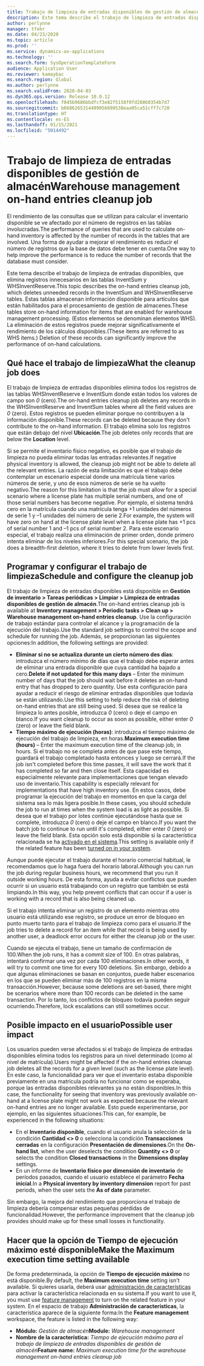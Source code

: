 ```yaml
---
title: Trabajo de limpieza de entradas disponibles de gestión de almacén
description: Este tema describe el trabajo de limpieza de entradas disponibles, que ayuda a mejorar el rendimiento del sistema al identificar y eliminar registros relacionados pero innecesarios.
author: perlynne
manager: tfehr
ms.date: 04/23/2020
ms.topic: article
ms.prod: ''
ms.service: dynamics-ax-applications
ms.technology: ''
ms.search.form: SysOperationTemplateForm
audience: Application User
ms.reviewer: kamaybac
ms.search.region: Global
ms.author: perlynne
ms.search.validFrom: 2020-04-03
ms.dyn365.ops.version: Release 10.0.12
ms.openlocfilehash: f045b9686bbdfcf3e82f5158f0fd28860354b7d7
ms.sourcegitcommit: b6686265314499056690538eaa95ca51cff7c720
ms.translationtype: HT
ms.contentlocale: es-ES
ms.lasthandoff: 01/15/2021
ms.locfileid: "5014492"
---
```

# <a name="warehouse-management-on-hand-entries-cleanup-job"></a><span data-ttu-id="28bf6-103">Trabajo de limpieza de entradas disponibles de gestión de almacén</span><span class="sxs-lookup"><span data-stu-id="28bf6-103">Warehouse management on-hand entries cleanup job</span></span>

<span data-ttu-id="28bf6-104">El rendimiento de las consultas que se utilizan para calcular el inventario disponible se ve afectado por el número de registros en las tablas involucradas.</span><span class="sxs-lookup"><span data-stu-id="28bf6-104">The performance of queries that are used to calculate on-hand inventory is affected by the number of records in the tables that are involved.</span></span> <span data-ttu-id="28bf6-105">Una forma de ayudar a mejorar el rendimiento es reducir el número de registros que la base de datos debe tener en cuenta.</span><span class="sxs-lookup"><span data-stu-id="28bf6-105">One way to help improve the performance is to reduce the number of records that the database must consider.</span></span>

<span data-ttu-id="28bf6-106">Este tema describe el trabajo de limpieza de entradas disponibles, que elimina registros innecesarios en las tablas InventSum y WHSInventReserve.</span><span class="sxs-lookup"><span data-stu-id="28bf6-106">This topic describes the on-hand entries cleanup job, which deletes unneeded records in the InventSum and WHSInventReserve tables.</span></span> <span data-ttu-id="28bf6-107">Estas tablas almacenan información disponible para artículos que están habilitados para el procesamiento de gestión de almacenes.</span><span class="sxs-lookup"><span data-stu-id="28bf6-107">These tables store on-hand information for items that are enabled for warehouse management processing.</span></span> <span data-ttu-id="28bf6-108">(Estos elementos se denominan elementos WHS). La eliminación de estos registros puede mejorar significativamente el rendimiento de los cálculos disponibles.</span><span class="sxs-lookup"><span data-stu-id="28bf6-108">(These items are referred to as WHS items.) Deletion of these records can significantly improve the performance of on-hand calculations.</span></span>

## <a name="what-the-cleanup-job-does"></a><span data-ttu-id="28bf6-109">Qué hace el trabajo de limpieza</span><span class="sxs-lookup"><span data-stu-id="28bf6-109">What the cleanup job does</span></span>

<span data-ttu-id="28bf6-110">El trabajo de limpieza de entradas disponibles elimina todos los registros de las tablas WHSInventReserve e InventSum donde están todos los valores de campo son *0* (cero).</span><span class="sxs-lookup"><span data-stu-id="28bf6-110">The on-hand entries cleanup job deletes any records in the WHSInventReserve and InventSum tables where all the field values are *0* (zero).</span></span> <span data-ttu-id="28bf6-111">Estos registros se pueden eliminar porque no contribuyen a la información disponible.</span><span class="sxs-lookup"><span data-stu-id="28bf6-111">These records can be deleted because they don't contribute to the on-hand information.</span></span> <span data-ttu-id="28bf6-112">El trabajo elimina solo los registros que están debajo del nivel **Ubicación**.</span><span class="sxs-lookup"><span data-stu-id="28bf6-112">The job deletes only records that are below the **Location** level.</span></span>

<span data-ttu-id="28bf6-113">Si se permite el inventario físico negativo, es posible que el trabajo de limpieza no pueda eliminar todas las entradas relevantes.</span><span class="sxs-lookup"><span data-stu-id="28bf6-113">If negative physical inventory is allowed, the cleanup job might not be able to delete all the relevant entries.</span></span> <span data-ttu-id="28bf6-114">La razón de esta limitación es que el trabajo debe contemplar un escenario especial donde una matrícula tiene varios números de serie, y uno de esos números de serie se ha vuelto negativo.</span><span class="sxs-lookup"><span data-stu-id="28bf6-114">The reason for this limitation is that the job must allow for a special scenario where a license plate has multiple serial numbers, and one of those serial numbers has become negative.</span></span> <span data-ttu-id="28bf6-115">Por ejemplo, el sistema tendrá cero en la matrícula cuando una matrícula tenga +1 unidades del números de serie 1 y –1 unidades del número de serie 2.</span><span class="sxs-lookup"><span data-stu-id="28bf6-115">For example, the system will have zero on hand at the license plate level when a license plate has +1 pcs of serial number 1 and –1 pcs of serial number 2.</span></span> <span data-ttu-id="28bf6-116">Para este escenario especial, el trabajo realiza una eliminación de primer orden, donde primero intenta eliminar de los niveles inferiores.</span><span class="sxs-lookup"><span data-stu-id="28bf6-116">For this special scenario, the job does a breadth-first deletion, where it tries to delete from lower levels first.</span></span>

## <a name="schedule-and-configure-the-cleanup-job"></a><span data-ttu-id="28bf6-117">Programar y configurar el trabajo de limpieza</span><span class="sxs-lookup"><span data-stu-id="28bf6-117">Schedule and configure the cleanup job</span></span>

<span data-ttu-id="28bf6-118">El trabajo de limpieza de entradas disponibles está disponible en **Gestión de inventario \> Tareas periódicas \> Limpiar \> Limpieza de entradas disponibles de gestión de almacén**.</span><span class="sxs-lookup"><span data-stu-id="28bf6-118">The on-hand entries cleanup job is available at **Inventory management \> Periodic tasks \> Clean up \> Warehouse management on-hand entries cleanup**.</span></span> <span data-ttu-id="28bf6-119">Use la configuración de trabajo estándar para controlar el alcance y la programación de la ejecución del trabajo.</span><span class="sxs-lookup"><span data-stu-id="28bf6-119">Use the standard job settings to control the scope and schedule for running the job.</span></span> <span data-ttu-id="28bf6-120">Además, se proporcionan las siguientes opciones:</span><span class="sxs-lookup"><span data-stu-id="28bf6-120">In addition, the following settings are provided:</span></span>

- <span data-ttu-id="28bf6-121">**Eliminar si no se actualiza durante un cierto número des días**: introduzca el número mínimo de días que el trabajo debe esperar antes de eliminar una entrada disponible que cuya cantidad ha bajado a cero.</span><span class="sxs-lookup"><span data-stu-id="28bf6-121">**Delete if not updated for this many days** – Enter the minimum number of days that the job should wait before it deletes an on-hand entry that has dropped to zero quantity.</span></span> <span data-ttu-id="28bf6-122">Use esta configuración para ayudar a reducir el riesgo de eliminar entradas disponibles que todavía se están utilizando.</span><span class="sxs-lookup"><span data-stu-id="28bf6-122">Use this setting to help reduce the risk of deleting on-hand entries that are still being used.</span></span> <span data-ttu-id="28bf6-123">Si desea que se realice la limpieza lo antes posible, introduzca *0* (cero) o deje el campo en blanco.</span><span class="sxs-lookup"><span data-stu-id="28bf6-123">If you want cleanup to occur as soon as possible, either enter *0* (zero) or leave the field blank.</span></span>
- <span data-ttu-id="28bf6-124">**Tiempo máximo de ejecución (horas)**: introduzca el tiempo máximo de ejecución del trabajo de limpieza, en horas.</span><span class="sxs-lookup"><span data-stu-id="28bf6-124">**Maximum execution time (hours)** – Enter the maximum execution time of the cleanup job, in hours.</span></span> <span data-ttu-id="28bf6-125">Si el trabajo no se completa antes de que pase este tiempo, guardará el trabajo completado hasta entonces y luego se cerrará.</span><span class="sxs-lookup"><span data-stu-id="28bf6-125">If the job isn't completed before this time passes, it will save the work that it has completed so far and then close itself.</span></span> <span data-ttu-id="28bf6-126">Esta capacidad es especialmente relevante para implementaciones que tengan elevado uso de inventario.</span><span class="sxs-lookup"><span data-stu-id="28bf6-126">This capability is especially relevant for implementations that have high inventory use.</span></span> <span data-ttu-id="28bf6-127">En estos casos, debe programar la ejecución del trabajo en momentos en que la carga del sistema sea lo más ligera posible.</span><span class="sxs-lookup"><span data-stu-id="28bf6-127">In these cases, you should schedule the job to run at times when the system load is as light as possible.</span></span> <span data-ttu-id="28bf6-128">Si desea que el trabajo por lotes continúe ejecutándose hasta que se complete, introduzca *0* (cero) o deje el campo en blanco.</span><span class="sxs-lookup"><span data-stu-id="28bf6-128">If you want the batch job to continue to run until it's completed, either enter *0* (zero) or leave the field blank.</span></span> <span data-ttu-id="28bf6-129">Esta opción solo está disponible si la característica relacionada se ha [activado en el sistema](#max-execution-time).</span><span class="sxs-lookup"><span data-stu-id="28bf6-129">This setting is available only if the related feature has been [turned on in your system](#max-execution-time).</span></span>

<span data-ttu-id="28bf6-130">Aunque puede ejecutar el trabajo durante el horario comercial habitual, le recomendamos que lo haga fuera del horario laboral.</span><span class="sxs-lookup"><span data-stu-id="28bf6-130">Although you can run the job during regular business hours, we recommend that you run it outside working hours.</span></span> <span data-ttu-id="28bf6-131">De esta forma, ayuda a evitar conflictos que pueden ocurrir si un usuario está trabajando con un registro que también se está limpiando.</span><span class="sxs-lookup"><span data-stu-id="28bf6-131">In this way, you help prevent conflicts that can occur if a user is working with a record that is also being cleaned up.</span></span>

<span data-ttu-id="28bf6-132">Si el trabajo intenta eliminar un registro de un elemento mientras otro usuario está utilizando ese registro, se produce un error de bloqueo en punto muerto tanto para el trabajo de limpieza como para el usuario.</span><span class="sxs-lookup"><span data-stu-id="28bf6-132">If the job tries to delete a record for an item while that record is being used by another user, a deadlock error occurs for either the cleanup job or the user.</span></span>

<span data-ttu-id="28bf6-133">Cuando se ejecuta el trabajo, tiene un tamaño de confirmación de 100.</span><span class="sxs-lookup"><span data-stu-id="28bf6-133">When the job runs, it has a commit size of 100.</span></span> <span data-ttu-id="28bf6-134">En otras palabras, intentará confirmar una vez por cada 100 eliminaciones.</span><span class="sxs-lookup"><span data-stu-id="28bf6-134">In other words, it will try to commit one time for every 100 deletions.</span></span> <span data-ttu-id="28bf6-135">Sin embargo, debido a que algunas eliminaciones se basan en conjuntos, puede haber escenarios en los que se pueden eliminar más de 100 registros en la misma transacción.</span><span class="sxs-lookup"><span data-stu-id="28bf6-135">However, because some deletions are set-based, there might be scenarios where more than 100 records can be deleted in the same transaction.</span></span> <span data-ttu-id="28bf6-136">Por lo tanto, los conflictos de bloqueo todavía pueden seguir ocurriendo.</span><span class="sxs-lookup"><span data-stu-id="28bf6-136">Therefore, lock escalations can still sometimes occur.</span></span>

## <a name="possible-user-impact"></a><span data-ttu-id="28bf6-137">Posible impacto en el usuario</span><span class="sxs-lookup"><span data-stu-id="28bf6-137">Possible user impact</span></span>

<span data-ttu-id="28bf6-138">Los usuarios pueden verse afectados si el trabajo de limpieza de entradas disponibles elimina todos los registros para un nivel determinado (como al nivel de matrícula).</span><span class="sxs-lookup"><span data-stu-id="28bf6-138">Users might be affected if the on-hand entries cleanup job deletes all the records for a given level (such as the license plate level).</span></span> <span data-ttu-id="28bf6-139">En este caso, la funcionalidad para ver que el inventario estaba disponible previamente en una matrícula podría no funcionar como se esperaba, porque las entradas disponibles relevantes ya no están disponibles.</span><span class="sxs-lookup"><span data-stu-id="28bf6-139">In this case, the functionality for seeing that inventory was previously available on-hand at a license plate might not work as expected because the relevant on-hand entries are no longer available.</span></span> <span data-ttu-id="28bf6-140">Esto puede experimentarse, por ejemplo, en las siguientes situaciones:</span><span class="sxs-lookup"><span data-stu-id="28bf6-140">This can, for example, be experienced in the following situations:</span></span>

- <span data-ttu-id="28bf6-141">En el **Inventario disponible**, cuando el usuario anula la selección de la condición **Cantidad \<\> 0** o selecciona la condición **Transacciones cerradas** en la configuración **Presentación de dimensiones**.</span><span class="sxs-lookup"><span data-stu-id="28bf6-141">On the **On-hand list**, when the user deselects the condition **Quantity \<\> 0** or selects the condition **Closed transactions** in the **Dimensions display** settings.</span></span>
- <span data-ttu-id="28bf6-142">En un informe de **Inventario físico por dimensión de inventario** de períodos pasados, cuando el usuario establece el parámetro **Fecha inicial**.</span><span class="sxs-lookup"><span data-stu-id="28bf6-142">In a **Physical inventory by inventory dimension** report for past periods, when the user sets the **As of date** parameter.</span></span>

<span data-ttu-id="28bf6-143">Sin embargo, la mejora del rendimiento que proporciona el trabajo de limpieza debería compensar estas pequeñas pérdidas de funcionalidad.</span><span class="sxs-lookup"><span data-stu-id="28bf6-143">However, the performance improvement that the cleanup job provides should make up for these small losses in functionality.</span></span>

## <a name="make-the-maximum-execution-time-setting-available"></a><a name="max-execution-time"></a><span data-ttu-id="28bf6-144">Hacer que la opción de Tiempo de ejecución máximo esté disponible</span><span class="sxs-lookup"><span data-stu-id="28bf6-144">Make the Maximum execution time setting available</span></span>

<span data-ttu-id="28bf6-145">De forma predeterminada, la opción de **Tiempo de ejecución máximo** no está disponible.</span><span class="sxs-lookup"><span data-stu-id="28bf6-145">By default, the **Maximum execution time** setting isn't available.</span></span> <span data-ttu-id="28bf6-146">Si quieres usarla, deberá usar [administración de características](../../fin-ops-core/fin-ops/get-started/feature-management/feature-management-overview.md) para activar la característica relacionada en su sistema.</span><span class="sxs-lookup"><span data-stu-id="28bf6-146">If you want to use it, you must use [feature management](../../fin-ops-core/fin-ops/get-started/feature-management/feature-management-overview.md) to turn on the related feature in your system.</span></span> <span data-ttu-id="28bf6-147">En el espacio de trabajo **Administración de características**, la característica aparece de la siguiente forma:</span><span class="sxs-lookup"><span data-stu-id="28bf6-147">In the **Feature management** workspace, the feature is listed in the following way:</span></span>

- <span data-ttu-id="28bf6-148">**Módulo:** *Gestión de almacén*</span><span class="sxs-lookup"><span data-stu-id="28bf6-148">**Module:** *Warehouse management*</span></span>
- <span data-ttu-id="28bf6-149">**Nombre de la característica:** *Tiempo de ejecución máximo para el trabajo de limpieza de entradas disponibles de gestión de almacén*</span><span class="sxs-lookup"><span data-stu-id="28bf6-149">**Feature name:** *Maximum execution time for the warehouse management on-hand entries cleanup job*</span></span>
